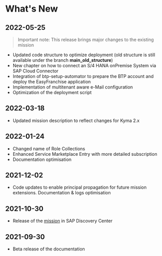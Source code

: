 # What's New

## 2022-05-25
> Important note: This release brings major changes to the existing mission

   * Updated code structure to optimize deployment (old structure is still available under the branch **main_old_structure**)
   * New chapter on how to connect an S/4 HANA onPremise System via SAP Cloud Connector
   * Integration of btp-setup-automator to prepare the BTP account and deploy the EasyFranchise application
   * Implementation of multitenant aware e-Mail configuration
   * Optimization of the deployment script

## 2022-03-18
   * Updated mission description to reflect changes for Kyma 2.x

## 2022-01-24
  * Changed name of Role Collections
  * Enhanced Service Marketplace Entry with more detailed subscription
  * Documentation optimisation

## 2021-12-02
   * Code updates to enable principal propagation for future mission extensions. Documentation & logs optimisation

## 2021-10-30
   * Release of the <a href="https://discovery-center.cloud.sap/missiondetail/3683/3726/" target="_blank">mission</a> in SAP Discovery Center
    
## 2021-09-30
   * Beta release of the documentation
